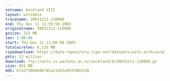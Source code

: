 ```yaml
---
setname: Auckland VIII
layout: witsdata
tracename: 20031211-110000
end: Thu Dec 11 11:59:59 2003
originalname: 20031211-110000
gzsize: 253 MB
len: 1:00:00
start: Thu Dec 11 11:00:00 2003
totalwirelen: 6,133 MB
ripedownload: https://data-repository.ripe.net/datasets/wits-archive/pma/long/auck/8//20031211-110000.gz
pkts: 12 million
download: ftp://wits.cs.waikato.ac.nz/auckland/8/20031211-110000.gz
size: 931 MB
md5: bfa2f3804e8b745a23a55e9937082530
---
```

